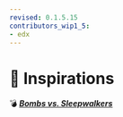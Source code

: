 ```yaml
---
revised: 0.1.5.15
contributors_wip1_5:
- edx
---
```


# 📁 Inspirations

💣 ***[Bombs vs. Sleepwalkers][home]***

[home]: /README.md
